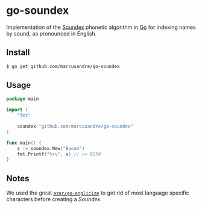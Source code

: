 # go-soundex

Implementation of the [Soundex][1] phonetic algorithm in [Go][2] for indexing
names by sound, as pronounced in English.

## Install

```bash
$ go get github.com/marcusandre/go-soundex
```

## Usage

```go
package main

import (
	"fmt"

	soundex "github.com/marcusandre/go-soundex"
)

func main() {
	s := soundex.New("Bacon")
	fmt.Printf("%+v", s) // => B250
}
```

## Notes

We used the great [`azer/go-anglicize`][3] to get rid of most language specific
characters before creating a _Soundex_.

[1]: https://en.wikipedia.org/wiki/Soundex
[2]: https://golang.org/doc/
[3]: https://github.com/azer/go-anglicize

